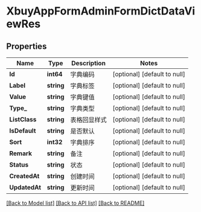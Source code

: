 # XbuyAppFormAdminFormDictDataViewRes

## Properties
Name | Type | Description | Notes
------------ | ------------- | ------------- | -------------
**Id** | **int64** | 字典编码 | [optional] [default to null]
**Label** | **string** | 字典标签 | [optional] [default to null]
**Value** | **string** | 字典键值 | [optional] [default to null]
**Type_** | **string** | 字典类型 | [optional] [default to null]
**ListClass** | **string** | 表格回显样式 | [optional] [default to null]
**IsDefault** | **string** | 是否默认 | [optional] [default to null]
**Sort** | **int32** | 字典排序 | [optional] [default to null]
**Remark** | **string** | 备注 | [optional] [default to null]
**Status** | **string** | 状态 | [optional] [default to null]
**CreatedAt** | **string** | 创建时间 | [optional] [default to null]
**UpdatedAt** | **string** | 更新时间 | [optional] [default to null]

[[Back to Model list]](../README.md#documentation-for-models) [[Back to API list]](../README.md#documentation-for-api-endpoints) [[Back to README]](../README.md)

